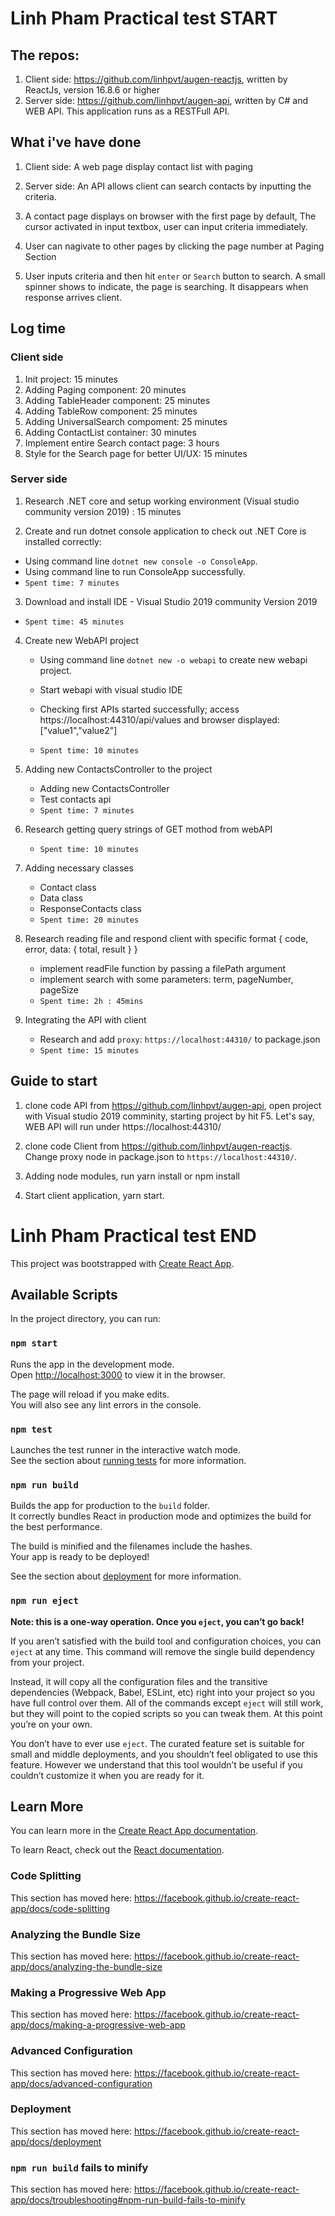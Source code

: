 # Linh Pham Practical test START

## The repos:
 1. Client side: https://github.com/linhpvt/augen-reactjs, written by ReactJs, version 16.8.6 or higher
 2. Server side: https://github.com/linhpvt/augen-api, written by C# and WEB API. This application runs as a RESTFull API.

## What i've have done
1. Client side: A web page display contact list with paging
2. Server side: An API allows client can search contacts by inputting the criteria.

3. A contact page displays on browser with the first page by default, The cursor activated in input textbox, user can input criteria immediately.

4. User can nagivate to other pages by clicking the page number at Paging Section

5. User inputs criteria and then hit `enter` or `Search` button to search. A small spinner shows to indicate, the page is searching. It disappears when response arrives client.

## Log time

### Client side
1. Init project: 15 minutes
2. Adding Paging component: 20 minutes
3. Adding TableHeader component: 25 minutes
4. Adding TableRow component: 25 minutes
5. Adding UniversalSearch compoment: 25 minutes
6. Adding ContactList container: 30 minutes
7. Implement entire Search contact page: 3 hours
8. Style for the Search page for better UI/UX: 15 minutes

### Server side
1. Research .NET core and setup working environment (Visual studio community version 2019) : 15 minutes

2. Create and run dotnet console application to check out .NET Core is installed correctly:
  - Using command line `dotnet new console -o ConsoleApp`.
  - Using command line to run ConsoleApp successfully.
  - `Spent time: 7 minutes`

3. Download and install IDE - Visual Studio 2019 community Version 2019
  - `Spent time: 45 minutes`

4. Create new WebAPI project
    - Using command line `dotnet new -o webapi` to create new webapi project.
    - Start webapi with visual studio IDE
    - Checking first APIs started successfully; access https://localhost:44310/api/values and browser displayed: ["value1","value2"]

    - `Spent time: 10 minutes`

5. Adding new ContactsController to the project
    - Adding new ContactsController
    - Test contacts api
    - `Spent time: 7 minutes`
 
6. Research getting query strings of GET mothod from webAPI
    - `Spent time: 10 minutes`

7. Adding necessary classes
    - Contact class
    - Data class
    - ResponseContacts class
    - `Spent time: 20 minutes`

8. Research reading file and respond client with specific format { code, error, data: { total, result } }

    - implement readFile function by passing a filePath argument
    - implement search with some parameters: term, pageNumber, pageSize
    - `Spent time: 2h : 45mins`

9. Integrating the API with client
    - Research and add `proxy`: `https://localhost:44310/` to package.json
    - `Spent time: 15 minutes`

## Guide to start
1. clone code API from https://github.com/linhpvt/augen-api, open project with Visual studio 2019 comminity, starting project by hit F5.
Let's say, WEB API will run under https://localhost:44310/

2. clone code Client from https://github.com/linhpvt/augen-reactjs. Change proxy node in package.json to `https://localhost:44310/`.

3. Adding node modules, run yarn install or npm install

4. Start client application, yarn start.

# Linh Pham Practical test END


This project was bootstrapped with [Create React App](https://github.com/facebook/create-react-app).

## Available Scripts

In the project directory, you can run:

### `npm start`

Runs the app in the development mode.<br>
Open [http://localhost:3000](http://localhost:3000) to view it in the browser.

The page will reload if you make edits.<br>
You will also see any lint errors in the console.

### `npm test`

Launches the test runner in the interactive watch mode.<br>
See the section about [running tests](https://facebook.github.io/create-react-app/docs/running-tests) for more information.

### `npm run build`

Builds the app for production to the `build` folder.<br>
It correctly bundles React in production mode and optimizes the build for the best performance.

The build is minified and the filenames include the hashes.<br>
Your app is ready to be deployed!

See the section about [deployment](https://facebook.github.io/create-react-app/docs/deployment) for more information.

### `npm run eject`

**Note: this is a one-way operation. Once you `eject`, you can’t go back!**

If you aren’t satisfied with the build tool and configuration choices, you can `eject` at any time. This command will remove the single build dependency from your project.

Instead, it will copy all the configuration files and the transitive dependencies (Webpack, Babel, ESLint, etc) right into your project so you have full control over them. All of the commands except `eject` will still work, but they will point to the copied scripts so you can tweak them. At this point you’re on your own.

You don’t have to ever use `eject`. The curated feature set is suitable for small and middle deployments, and you shouldn’t feel obligated to use this feature. However we understand that this tool wouldn’t be useful if you couldn’t customize it when you are ready for it.

## Learn More

You can learn more in the [Create React App documentation](https://facebook.github.io/create-react-app/docs/getting-started).

To learn React, check out the [React documentation](https://reactjs.org/).

### Code Splitting

This section has moved here: https://facebook.github.io/create-react-app/docs/code-splitting

### Analyzing the Bundle Size

This section has moved here: https://facebook.github.io/create-react-app/docs/analyzing-the-bundle-size

### Making a Progressive Web App

This section has moved here: https://facebook.github.io/create-react-app/docs/making-a-progressive-web-app

### Advanced Configuration

This section has moved here: https://facebook.github.io/create-react-app/docs/advanced-configuration

### Deployment

This section has moved here: https://facebook.github.io/create-react-app/docs/deployment

### `npm run build` fails to minify

This section has moved here: https://facebook.github.io/create-react-app/docs/troubleshooting#npm-run-build-fails-to-minify
